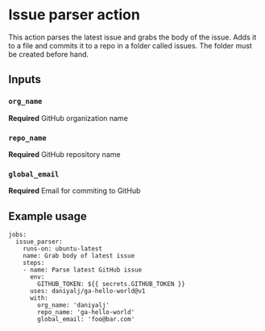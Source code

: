 # Issue parser action

This action parses the latest issue and grabs the body of the issue. Adds it to a file and commits it to a repo in a folder called issues. The folder must be created before hand.

## Inputs

### `org_name`

**Required** GitHub organization name 

### `repo_name`

**Required** GitHub repository name 

### `global_email`

**Required** Email for commiting to GitHub


## Example usage

```
jobs:
  issue_parser:
    runs-on: ubuntu-latest
    name: Grab body of latest issue
    steps:
    - name: Parse latest GitHub issue
      env:
        GITHUB_TOKEN: ${{ secrets.GITHUB_TOKEN }}
      uses: daniyalj/ga-hello-world@v1
      with:
        org_name: 'daniyalj'
        repo_name: 'ga-hello-world'
        global_email: 'foo@bar.com'
```
